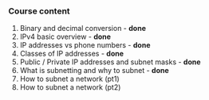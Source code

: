 ### Course content
1. Binary and decimal conversion - **done**
2. IPv4 basic overview - **done**
3. IP addresses vs phone numbers - **done**
4. Classes of IP addresses - **done**
5. Public / Private IP addresses and subnet masks - **done**
6. What is subnetting and why to subnet - **done**
7. How to subnet a network (pt1)
7. How to subnet a network (pt2)